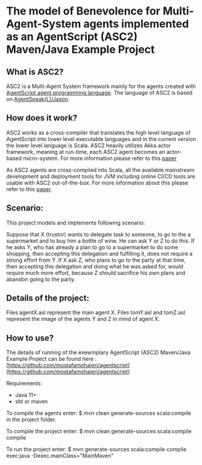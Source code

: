 # The model of Benevolence for Multi-Agent-System agents implemented as an AgentScript (ASC2) Maven/Java Example Project
## What is ASC2?
ASC2 is a Multi-Agent System framework mainly for the agents created with [AgentScript agent programming language](https://github.com/mostafamohajeri/scriptcc-translator). The language of ASC2 is based on [AgentSpeak(L)/Jason](https://github.com/jason-lang/jason).

## How does it work?
ASC2 works as a cross-compiler that translates the high level language of AgentScript into lower level executable languages and in the current version the lower level language is Scala. ASC2 heavily utilizes Akka actor framework, meaning at run-time, each ASC2 agent becomes an actor-based micro-system. For more information please refer to this [paper](https://dl.acm.org/doi/abs/10.1145/3427760.3428339)

As ASC2 agents are cross-compiled into Scala, all the available mainstream development and deployment tools for JVM including online CI/CD tools are usable with ASC2 out-of-the-box. For more information about this please refer to this [paper](https://dl.acm.org/doi/abs/10.1007/978-3-030-97457-2_15).


## Scenario:
This project models and implements following scenario: 

Suppose that X (trustor) wants to delegate task to someone, to go to the a supermarket and to buy him a bottle of wine. He can ask Y or Z to do this. If he asks Y, who has already a plan to go to a supermarket to do some shopping, then accepting this delegation and fulfilling it, does not require a strong effort from Y. If X ask Z, who plans to go to the party at that time, then accepting this delegation and doing what he was asked for, would require much more effort, because Z should sacrifice his own plans and abandon going to the party.

## Details of the project:
Files agentX.asl represent the main agent X. Files tomY.asl and tomZ.asl represent the image of the agents Y and Z in mind of agent X. 


## How to use?
The details of running  of the exewmplary AgentScript (ASC2) Maven/Java Example Project can be found here : [https://github.com/mostafamohajeri/agentscript](https://github.com/mostafamohajeri/agentscript)

Requirements:
* Java 11+
* sbt or maven

To compile the agents enter:
$ mvn clean generate-sources scala:compile
in the project folder.

To compile the project enter:
$ mvn clean generate-sources scala:compile compile

To run the project enter: 
$ mvn generate-sources scala:compile compile  exec:java -Dexec.mainClass="MainMaven"

